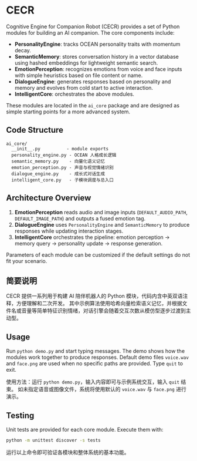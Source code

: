 # CECR

Cognitive Engine for Companion Robot (CECR) provides a set of Python modules
for building an AI companion. The core components include:

- **PersonalityEngine**: tracks OCEAN personality traits with momentum decay.
- **SemanticMemory**: stores conversation history in a vector database using
  hashed embeddings for lightweight semantic search.
- **EmotionPerception**: recognizes emotions from voice and face inputs with
  simple heuristics based on file content or name.
- **DialogueEngine**: generates responses based on personality and memory and
  evolves from cold start to active interaction.
- **IntelligentCore**: orchestrates the above modules.

These modules are located in the `ai_core` package and are designed as simple
starting points for a more advanced system.

## Code Structure

```
ai_core/
  __init__.py          - module exports
  personality_engine.py - OCEAN 人格成长逻辑
  semantic_memory.py    - 向量化语义记忆
  emotion_perception.py - 声音与视觉情绪识别
  dialogue_engine.py    - 成长式对话生成
  intelligent_core.py   - 子模块调度与总入口
```

## Architecture Overview

1. **EmotionPerception** reads audio and image inputs (`DEFAULT_AUDIO_PATH`,
   `DEFAULT_IMAGE_PATH`) and outputs a fused emotion tag.
2. **DialogueEngine** uses `PersonalityEngine` and `SemanticMemory` to produce
   responses while updating interaction stages.
3. **IntelligentCore** orchestrates the pipeline: emotion perception → memory
   query → personality update → response generation.

Parameters of each module can be customized if the default settings do not
fit your scenario.

## 简要说明

CECR 提供一系列用于构建 AI 陪伴机器人的 Python 模块，代码内含中英双语注释，方便理解和二次开发。
其中示例算法使用哈希向量检索语义记忆，并根据文件名或音量等简单特征识别情绪，对话引擎会随着交互次数从模仿型逐步过渡到主动型。

## Usage

Run `python demo.py` and start typing messages. The demo shows how the modules
work together to produce responses. Default demo files `voice.wav` and
`face.png` are used when no specific paths are provided. Type `quit` to exit.

使用方法：运行 `python demo.py`，输入内容即可与示例系统交互，输入 `quit` 结束。
如未指定语音或图像文件，系统将使用默认的 `voice.wav` 与 `face.png` 进行演示。

## Testing

Unit tests are provided for each core module. Execute them with:

```bash
python -m unittest discover -s tests
```

运行以上命令即可验证各模块和整体系统的基本功能。
